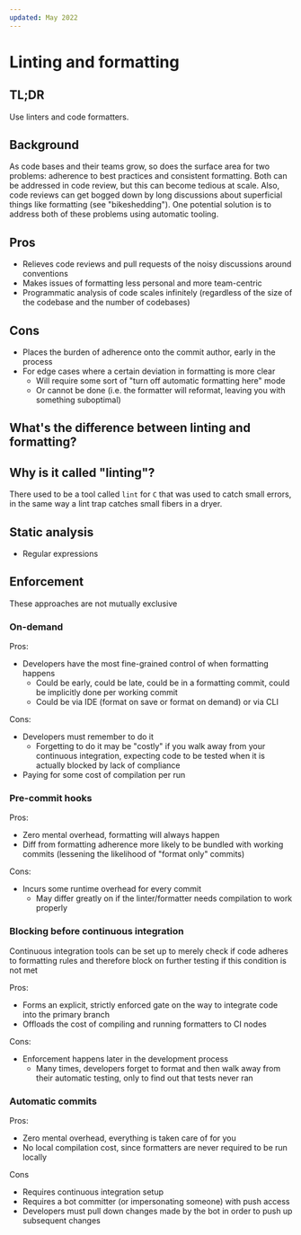 ```yaml
---
updated: May 2022
---
```

# Linting and formatting

## TL;DR

Use linters and code formatters.

## Background

As code bases and their teams grow, so does the surface area for two problems: adherence to best practices and consistent formatting. Both can be addressed in code review, but this can become tedious at scale. Also, code reviews can get bogged down by long discussions about superficial things like formatting (see "bikeshedding"). One potential solution is to address both of these problems using automatic tooling.

## Pros

- Relieves code reviews and pull requests of the noisy discussions around conventions
- Makes issues of formatting less personal and more team-centric
- Programmatic analysis of code scales infinitely (regardless of the size of the codebase and the number of codebases)

## Cons

- Places the burden of adherence onto the commit author, early in the process 
- For edge cases where a certain deviation in formatting is more clear
  - Will require some sort of "turn off automatic formatting here" mode
  - Or cannot be done (i.e. the formatter will reformat, leaving you with something suboptimal)

## What's the difference between linting and formatting?

## Why is it called "linting"?

There used to be a tool called `lint` for `C` that was used to catch small errors, in the same way a lint trap catches small fibers in a dryer.

## Static analysis

- Regular expressions

## Enforcement

These approaches are not mutually exclusive

### On-demand

Pros:

- Developers have the most fine-grained control of when formatting happens
  - Could be early, could be late, could be in a formatting commit, could be implicitly done per working commit
  - Could be via IDE (format on save or format on demand) or via CLI

Cons:

- Developers must remember to do it
  - Forgetting to do it may be "costly" if you walk away from your continuous integration, expecting code to be tested when it is actually blocked by lack of compliance
- Paying for some cost of compilation per run

### Pre-commit hooks

Pros:

- Zero mental overhead, formatting will always happen
- Diff from formatting adherence more likely to be bundled with working commits (lessening the likelihood of "format only" commits)

Cons:

- Incurs some runtime overhead for every commit
  - May differ greatly on if the linter/formatter needs compilation to work properly

### Blocking before continuous integration

Continuous integration tools can be set up to merely check if code adheres to formatting rules and therefore block on further testing if this condition is not met

Pros:

- Forms an explicit, strictly enforced gate on the way to integrate code into the primary branch
- Offloads the cost of compiling and running formatters to CI nodes

Cons:

- Enforcement happens later in the development process
  - Many times, developers forget to format and then walk away from their automatic testing, only to find out that tests never ran

### Automatic commits

Pros:

- Zero mental overhead, everything is taken care of for you
- No local compilation cost, since formatters are never required to be run locally

Cons

- Requires continuous integration setup
- Requires a bot committer (or impersonating someone) with push access
- Developers must pull down changes made by the bot in order to push up subsequent changes
